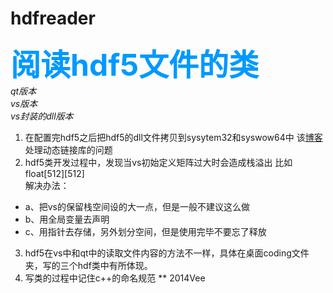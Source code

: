 # hdfreader
**<font color=#0099ff size= 72>阅读hdf5文件的类</font>**   
*qt版本*  
*vs版本*  
*vs封装的dll版本*   
1. 在配置完hdf5之后把hdf5的dll文件拷贝到sysytem32和syswow64中
该[博客](https://blog.csdn.net/hou09tian/article/details/72777922?utm_source=blogxgwz0)处理动态链接库的问题
2. hdf5类开发过程中，发现当vs初始定义矩阵过大时会造成栈溢出
比如float[512][512]  
解决办法：  
* a、把vs的保留栈空间设的大一点，但是一般不建议这么做  
* b、用全局变量去声明  
*  c、用指针去存储，另外划分空间，但是使用完毕不要忘了释放  
3. hdf5在vs中和qt中的读取文件内容的方法不一样，具体在桌面coding文件夹，写的三个hdf类中有所体现。
4. 写类的过程中记住c++的命名规范
** 2014Vee
